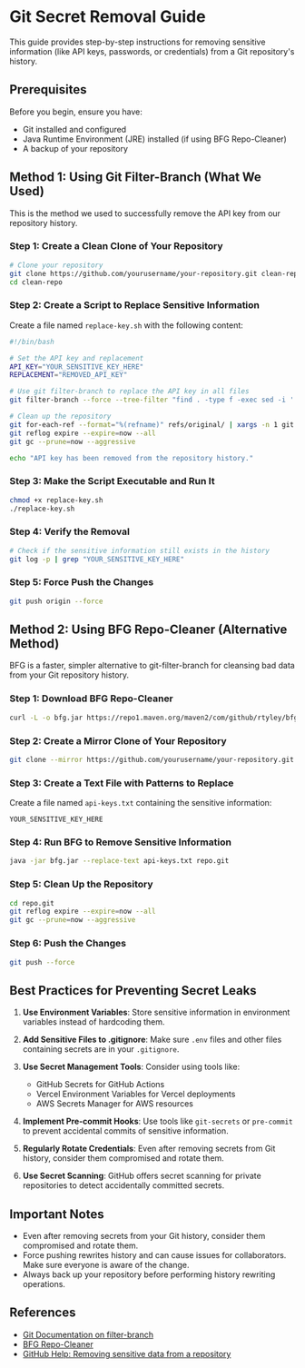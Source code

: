 # Git Secret Removal Guide

This guide provides step-by-step instructions for removing sensitive information (like API keys, passwords, or credentials) from a Git repository's history.

## Prerequisites

Before you begin, ensure you have:

- Git installed and configured
- Java Runtime Environment (JRE) installed (if using BFG Repo-Cleaner)
- A backup of your repository

## Method 1: Using Git Filter-Branch (What We Used)

This is the method we used to successfully remove the API key from our repository history.

### Step 1: Create a Clean Clone of Your Repository

```bash
# Clone your repository
git clone https://github.com/yourusername/your-repository.git clean-repo
cd clean-repo
```

### Step 2: Create a Script to Replace Sensitive Information

Create a file named `replace-key.sh` with the following content:

```bash
#!/bin/bash

# Set the API key and replacement
API_KEY="YOUR_SENSITIVE_KEY_HERE"
REPLACEMENT="REMOVED_API_KEY"

# Use git filter-branch to replace the API key in all files
git filter-branch --force --tree-filter "find . -type f -exec sed -i '' 's/$API_KEY/$REPLACEMENT/g' {} \;" --prune-empty HEAD

# Clean up the repository
git for-each-ref --format="%(refname)" refs/original/ | xargs -n 1 git update-ref -d
git reflog expire --expire=now --all
git gc --prune=now --aggressive

echo "API key has been removed from the repository history."
```

### Step 3: Make the Script Executable and Run It

```bash
chmod +x replace-key.sh
./replace-key.sh
```

### Step 4: Verify the Removal

```bash
# Check if the sensitive information still exists in the history
git log -p | grep "YOUR_SENSITIVE_KEY_HERE"
```

### Step 5: Force Push the Changes

```bash
git push origin --force
```

## Method 2: Using BFG Repo-Cleaner (Alternative Method)

BFG is a faster, simpler alternative to git-filter-branch for cleansing bad data from your Git repository history.

### Step 1: Download BFG Repo-Cleaner

```bash
curl -L -o bfg.jar https://repo1.maven.org/maven2/com/github/rtyley/bfg/1.14.0/bfg-1.14.0.jar
```

### Step 2: Create a Mirror Clone of Your Repository

```bash
git clone --mirror https://github.com/yourusername/your-repository.git repo.git
```

### Step 3: Create a Text File with Patterns to Replace

Create a file named `api-keys.txt` containing the sensitive information:

```
YOUR_SENSITIVE_KEY_HERE
```

### Step 4: Run BFG to Remove Sensitive Information

```bash
java -jar bfg.jar --replace-text api-keys.txt repo.git
```

### Step 5: Clean Up the Repository

```bash
cd repo.git
git reflog expire --expire=now --all
git gc --prune=now --aggressive
```

### Step 6: Push the Changes

```bash
git push --force
```

## Best Practices for Preventing Secret Leaks

1. **Use Environment Variables**: Store sensitive information in environment variables instead of hardcoding them.

2. **Add Sensitive Files to .gitignore**: Make sure `.env` files and other files containing secrets are in your `.gitignore`.

3. **Use Secret Management Tools**: Consider using tools like:
   - GitHub Secrets for GitHub Actions
   - Vercel Environment Variables for Vercel deployments
   - AWS Secrets Manager for AWS resources

4. **Implement Pre-commit Hooks**: Use tools like `git-secrets` or `pre-commit` to prevent accidental commits of sensitive information.

5. **Regularly Rotate Credentials**: Even after removing secrets from Git history, consider them compromised and rotate them.

6. **Use Secret Scanning**: GitHub offers secret scanning for private repositories to detect accidentally committed secrets.

## Important Notes

- Even after removing secrets from your Git history, consider them compromised and rotate them.
- Force pushing rewrites history and can cause issues for collaborators. Make sure everyone is aware of the change.
- Always back up your repository before performing history rewriting operations.

## References

- [Git Documentation on filter-branch](https://git-scm.com/docs/git-filter-branch)
- [BFG Repo-Cleaner](https://rtyley.github.io/bfg-repo-cleaner/)
- [GitHub Help: Removing sensitive data from a repository](https://docs.github.com/en/authentication/keeping-your-account-and-data-secure/removing-sensitive-data-from-a-repository)
